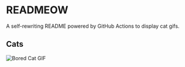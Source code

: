 # READMEOW

A self-rewriting README powered by GitHub Actions to display cat gifs.

## Cats

![Bored Cat GIF](https://media0.giphy.com/media/v1.Y2lkPTlhY2QwMmRhOWkyOXBmb2E5bnZhbjBhbTc1cGM2aWY4YXc3bXBmcWRqdWY5ODVqeSZlcD12MV9naWZzX3NlYXJjaCZjdD1n/mlvseq9yvZhba/200.gif)
